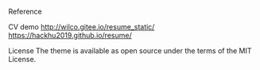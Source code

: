 Reference

CV demo
http://wilco.gitee.io/resume_static/
https://hackhu2019.github.io/resume/

License
The theme is available as open source under the terms of the MIT License.